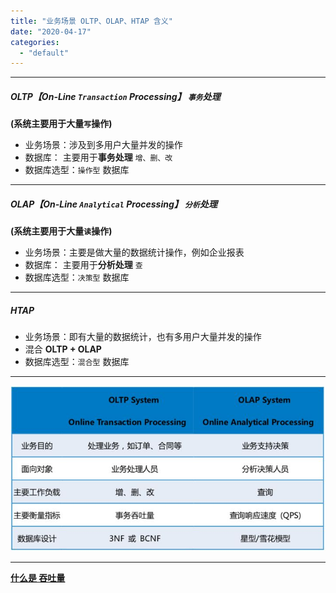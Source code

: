 ```yaml
---
title: "业务场景 OLTP、OLAP、HTAP 含义"
date: "2020-04-17"
categories: 
  - "default"
---
```


* * *

##### **OLTP**【On-Line `Transaction` Processing】 `事务`处理

**(系统主要用于大量`写`操作)**

- 业务场景：涉及到多用户大量并发的操作
- 数据库： 主要用于**事务处理** `增、删、改`
- 数据库选型：`操作型` 数据库

* * *

##### **OLAP**【On-Line `Analytical` Processing】 `分析`处理

**(系统主要用于大量`读`操作)**

- 业务场景：主要是做大量的数据统计操作，例如企业报表
- 数据库： 主要用于**分析处理** `查`
- 数据库选型：`决策型` 数据库

* * *

##### HTAP

- 业务场景：即有大量的数据统计，也有多用户大量并发的操作
- 混合 **OLTP + OLAP**
- 数据库选型：`混合型` 数据库

* * *

![](images/OLTP-OLAP.jpg)

* * *

**[什么是 吞吐量](%e4%bb%80%e4%b9%88%e6%98%af-%e5%90%9e%e5%90%90%e9%87%8f "什么是 吞吐量")**
